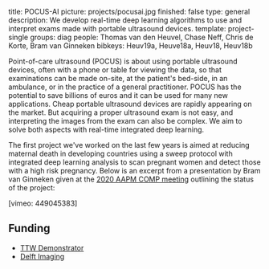 title: POCUS-AI
picture: projects/pocusai.jpg
finished: false
type: general
description: We develop real-time deep learning algorithms to use and interpret exams made with portable ultrasound devices.
template: project-single
groups: diag
people: Thomas van den Heuvel, Chase Neff, Chris de Korte, Bram van Ginneken
bibkeys: Heuv19a, Heuve18a, Heuv18, Heuv18b

Point-of-care ultrasound (POCUS) is about using portable ultrasound devices, often with a phone or table for viewing the data, so that examinations can be made on-site, at the patient's bed-side, in an ambulance, or in the practice of a general practitioner. POCUS has the potential to save billions of euros and it can be used for many new applications. Cheap portable ultrasound devices are rapidly appearing on the market. But acquiring a proper ultrasound exam is not easy, and interpreting the images from the exam can also be complex. We aim to solve both aspects with real-time integrated deep learning.

The first project we've worked on the last few years is aimed at reducing maternal death in developing countries using a sweep protocol with integrated deep learning analysis to scan pregnant women and detect those with a high risk pregnancy. Below is an excerpt from a presentation by Bram van Ginneken given at the [2020 AAPM COMP meeting](https://w3.aapm.org/meetings/2020AM/index.php) outlining the status of the project:

[vimeo: 449045383]

## Funding
- [TTW Demonstrator](https://www.nwo.nl/onderzoek-en-resultaten/programmas/ttw/demonstrator/2019.html)
- [Delft Imaging](http://www.delft.care/)
